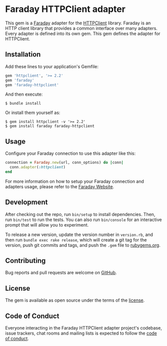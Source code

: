 # Faraday HTTPClient adapter

This gem is a [Faraday][faraday] adapter for the [HTTPClient][httpclient] library.
Faraday is an HTTP client library that provides a common interface over many adapters.
Every adapter is defined into its own gem. This gem defines the adapter for HTTPClient.

## Installation

Add these lines to your application's Gemfile:

```ruby
gem 'httpclient', '>= 2.2'
gem 'faraday'
gem 'faraday-httpclient'
```

And then execute:

    $ bundle install

Or install them yourself as:

    $ gem install httpclient -v '>= 2.2'
    $ gem install faraday faraday-httpclient

## Usage

Configure your Faraday connection to use this adapter like this:

```ruby
connection = Faraday.new(url, conn_options) do |conn|
  conn.adapter(:httpclient)
end
```

For more information on how to setup your Faraday connection and adapters usage, please refer to the [Faraday Website][faraday-website].

## Development

After checking out the repo, run `bin/setup` to install dependencies. Then, run `bin/test` to run the tests. You can also run `bin/console` for an interactive prompt that will allow you to experiment.

To release a new version, update the version number in `version.rb`, and then run `bundle exec rake release`, which will create a git tag for the version, push git commits and tags, and push the `.gem` file to [rubygems.org](rubygems).

## Contributing

Bug reports and pull requests are welcome on [GitHub][repo].

## License

The gem is available as open source under the terms of the [license][license].

## Code of Conduct

Everyone interacting in the Faraday HTTPClient adapter project's codebase, issue trackers, chat rooms and mailing lists is expected to follow the [code of conduct][code-of-conduct].

[faraday]: https://github.com/lostisland/faraday
[faraday-website]: https://lostisland.github.io/faraday
[httpclient]: https://github.com/nahi/httpclient
[rubygems]: https://rubygems.org
[repo]: https://github.com/lostisland/faraday-httpclient
[license]: https://github.com/lostisland/faraday-httpclient/blob/main/LICENSE.md
[code-of-conduct]: https://github.com/lostisland/faraday-httpclient/blob/main/CODE_OF_CONDUCT.md
